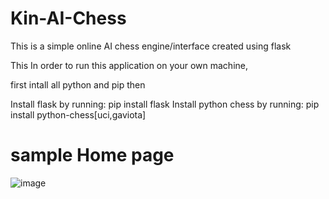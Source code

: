# Kin-AI-Chess

This is a simple online AI chess engine/interface created using flask

This In order to run this application on your own machine, 

first intall all python and pip then 

Install flask by running:
    pip install flask
Install python chess by running:
    pip install python-chess[uci,gaviota]
    
   # sample Home page
![image](https://user-images.githubusercontent.com/81519060/212441069-d02e6111-b929-4e82-bd37-9a52c4b0f69d.png)
